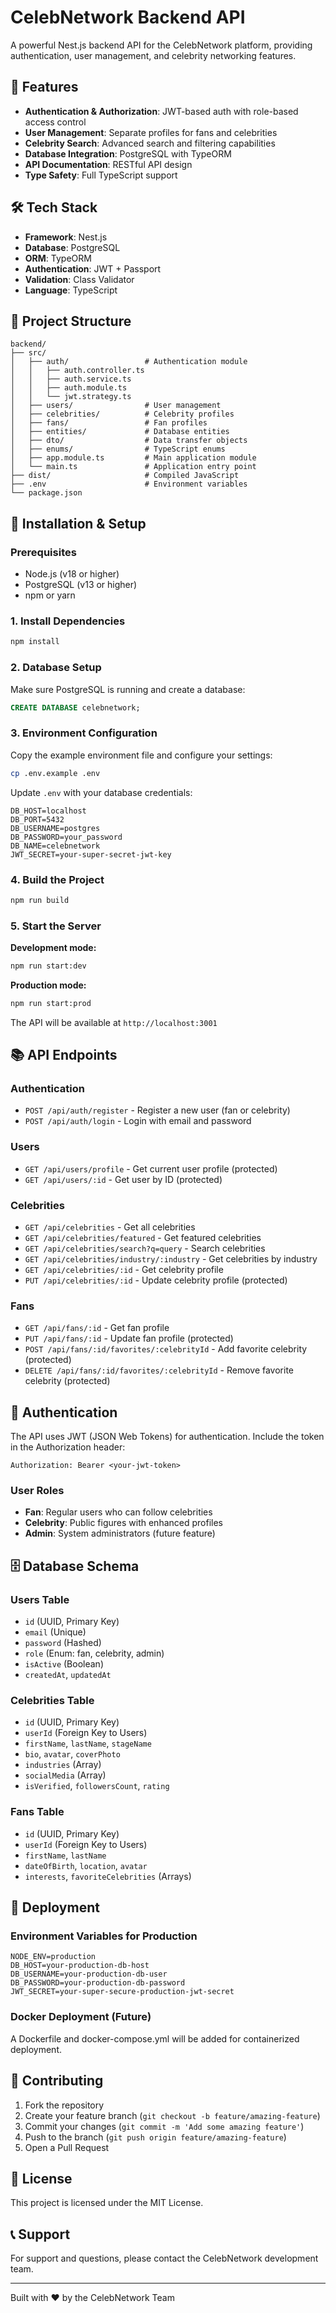 # CelebNetwork Backend API

A powerful Nest.js backend API for the CelebNetwork platform, providing authentication, user management, and celebrity networking features.

## 🚀 Features

- **Authentication & Authorization**: JWT-based auth with role-based access control
- **User Management**: Separate profiles for fans and celebrities  
- **Celebrity Search**: Advanced search and filtering capabilities
- **Database Integration**: PostgreSQL with TypeORM
- **API Documentation**: RESTful API design
- **Type Safety**: Full TypeScript support

## 🛠️ Tech Stack

- **Framework**: Nest.js
- **Database**: PostgreSQL
- **ORM**: TypeORM
- **Authentication**: JWT + Passport
- **Validation**: Class Validator
- **Language**: TypeScript

## 📁 Project Structure

```
backend/
├── src/
│   ├── auth/                 # Authentication module
│   │   ├── auth.controller.ts
│   │   ├── auth.service.ts
│   │   ├── auth.module.ts
│   │   └── jwt.strategy.ts
│   ├── users/                # User management
│   ├── celebrities/          # Celebrity profiles
│   ├── fans/                 # Fan profiles
│   ├── entities/             # Database entities
│   ├── dto/                  # Data transfer objects
│   ├── enums/                # TypeScript enums
│   ├── app.module.ts         # Main application module
│   └── main.ts               # Application entry point
├── dist/                     # Compiled JavaScript
├── .env                      # Environment variables
└── package.json
```

## 🔧 Installation & Setup

### Prerequisites

- Node.js (v18 or higher)
- PostgreSQL (v13 or higher)
- npm or yarn

### 1. Install Dependencies

```bash
npm install
```

### 2. Database Setup

Make sure PostgreSQL is running and create a database:

```sql
CREATE DATABASE celebnetwork;
```

### 3. Environment Configuration

Copy the example environment file and configure your settings:

```bash
cp .env.example .env
```

Update `.env` with your database credentials:

```env
DB_HOST=localhost
DB_PORT=5432
DB_USERNAME=postgres
DB_PASSWORD=your_password
DB_NAME=celebnetwork
JWT_SECRET=your-super-secret-jwt-key
```

### 4. Build the Project

```bash
npm run build
```

### 5. Start the Server

**Development mode:**
```bash
npm run start:dev
```

**Production mode:**
```bash
npm run start:prod
```

The API will be available at `http://localhost:3001`

## 📚 API Endpoints

### Authentication

- `POST /api/auth/register` - Register a new user (fan or celebrity)
- `POST /api/auth/login` - Login with email and password

### Users

- `GET /api/users/profile` - Get current user profile (protected)
- `GET /api/users/:id` - Get user by ID (protected)

### Celebrities

- `GET /api/celebrities` - Get all celebrities
- `GET /api/celebrities/featured` - Get featured celebrities
- `GET /api/celebrities/search?q=query` - Search celebrities
- `GET /api/celebrities/industry/:industry` - Get celebrities by industry
- `GET /api/celebrities/:id` - Get celebrity profile
- `PUT /api/celebrities/:id` - Update celebrity profile (protected)

### Fans

- `GET /api/fans/:id` - Get fan profile
- `PUT /api/fans/:id` - Update fan profile (protected)
- `POST /api/fans/:id/favorites/:celebrityId` - Add favorite celebrity (protected)
- `DELETE /api/fans/:id/favorites/:celebrityId` - Remove favorite celebrity (protected)

## 🔐 Authentication

The API uses JWT (JSON Web Tokens) for authentication. Include the token in the Authorization header:

```
Authorization: Bearer <your-jwt-token>
```

### User Roles

- **Fan**: Regular users who can follow celebrities
- **Celebrity**: Public figures with enhanced profiles
- **Admin**: System administrators (future feature)

## 🗄️ Database Schema

### Users Table
- `id` (UUID, Primary Key)
- `email` (Unique)
- `password` (Hashed)
- `role` (Enum: fan, celebrity, admin)
- `isActive` (Boolean)
- `createdAt`, `updatedAt`

### Celebrities Table
- `id` (UUID, Primary Key)
- `userId` (Foreign Key to Users)
- `firstName`, `lastName`, `stageName`
- `bio`, `avatar`, `coverPhoto`
- `industries` (Array)
- `socialMedia` (Array)
- `isVerified`, `followersCount`, `rating`

### Fans Table
- `id` (UUID, Primary Key)
- `userId` (Foreign Key to Users)
- `firstName`, `lastName`
- `dateOfBirth`, `location`, `avatar`
- `interests`, `favoriteCelebrities` (Arrays)

## 🚀 Deployment

### Environment Variables for Production

```env
NODE_ENV=production
DB_HOST=your-production-db-host
DB_USERNAME=your-production-db-user
DB_PASSWORD=your-production-db-password
JWT_SECRET=your-super-secure-production-jwt-secret
```

### Docker Deployment (Future)

A Dockerfile and docker-compose.yml will be added for containerized deployment.

## 🤝 Contributing

1. Fork the repository
2. Create your feature branch (`git checkout -b feature/amazing-feature`)
3. Commit your changes (`git commit -m 'Add some amazing feature'`)
4. Push to the branch (`git push origin feature/amazing-feature`)
5. Open a Pull Request

## 📝 License

This project is licensed under the MIT License.

## 📞 Support

For support and questions, please contact the CelebNetwork development team.

---

Built with ❤️ by the CelebNetwork Team
